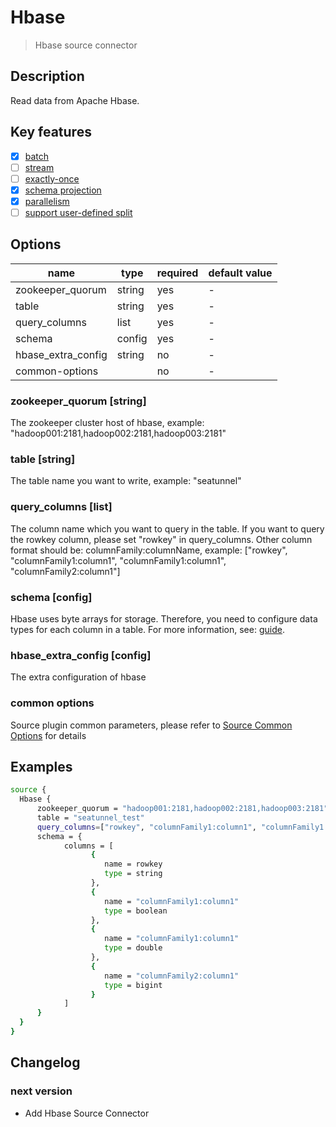 # Hbase

> Hbase source connector

## Description

Read data from Apache Hbase.

## Key features

- [x] [batch](../../concept/connector-v2-features.md)
- [ ] [stream](../../concept/connector-v2-features.md)
- [ ] [exactly-once](../../concept/connector-v2-features.md)
- [x] [schema projection](../../concept/connector-v2-features.md)
- [x] [parallelism](../../concept/connector-v2-features.md)
- [ ] [support user-defined split](../../concept/connector-v2-features.md)

## Options

|        name        |  type  | required | default value |
|--------------------|--------|----------|---------------|
| zookeeper_quorum   | string | yes      | -             |
| table              | string | yes      | -             |
| query_columns      | list   | yes      | -             |
| schema             | config | yes      | -             |
| hbase_extra_config | string | no       | -             |
| common-options     |        | no       | -             |

### zookeeper_quorum [string]

The zookeeper cluster host of hbase, example: "hadoop001:2181,hadoop002:2181,hadoop003:2181"

### table [string]

The table name you want to write, example: "seatunnel"

### query_columns [list]

The column name which you want to query in the table. If you want to query the rowkey column, please set "rowkey" in query_columns.
Other column format should be: columnFamily:columnName, example: ["rowkey", "columnFamily1:column1", "columnFamily1:column1", "columnFamily2:column1"]

### schema [config]

Hbase uses byte arrays for storage. Therefore, you need to configure data types for each column in a table. For more information, see: [guide](../../concept/schema-feature.md#how-to-declare-type-supported).

### hbase_extra_config [config]

The extra configuration of hbase

### common options

Source plugin common parameters, please refer to [Source Common Options](common-options.md) for details

## Examples

```bash
source {
  Hbase {
      zookeeper_quorum = "hadoop001:2181,hadoop002:2181,hadoop003:2181"
      table = "seatunnel_test"
      query_columns=["rowkey", "columnFamily1:column1", "columnFamily1:column1", "columnFamily2:column1"]
      schema = {
            columns = [
                  {
                     name = rowkey
                     type = string
                  },
                  {
                     name = "columnFamily1:column1"
                     type = boolean
                  },
                  {
                     name = "columnFamily1:column1"
                     type = double
                  },
                  {
                     name = "columnFamily2:column1"
                     type = bigint
                  }
            ]
      }
  }
}
```

## Changelog

### next version

- Add Hbase Source Connector

